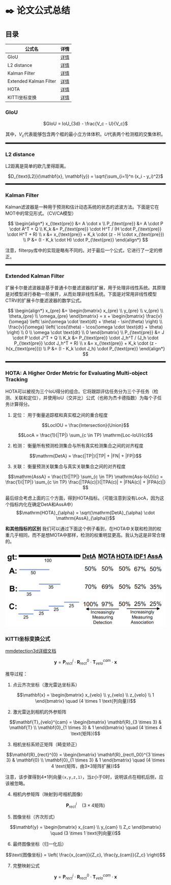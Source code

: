 # ✒️ 论文公式总结

## 目录
<center>

| 公式名 | 详情 |
| ----- | ----- |
| GIoU | [详情](#GIoU) |
| L2 distance | [详情](#L2-distance) |
| Kalman Filter | [详情](#kf) |
| Extended Kalman Filter | [详情](#ekf) |
| HOTA | [详情](#hota) |
| KITTI坐标变换 | [详情](#kitti) |
</center>


<a id="GIoU"></a>
### GIoU
<center>

$GIoU = IoU_{3d} - \frac{V_c - U}{V_c}$

其中，$V_c$代表能够包含两个框的最小立方体体积。$U$代表两个检测框的交集体积。
</center>

<hr style="height: 4px; border: none; background: black;">

<a id="L2-distance"></a>
### L2 distance
L2距离是简单的欧几里得距离。
<center>

$D_{\text{L2}}(\mathbf{x}, \mathbf{y}) = \sqrt{\sum_{i=1}^n (x_i - y_i)^2}$
</center>

<hr style="height: 4px; border: none; background: black;">

<a id="kf"></a>
### Kalman Filter
Kalman滤波器是一种用于预测和估计动态系统的状态的滤波方法。下面是它在MOT中的常见形式。（CV/CA模型）
<center>

$$
\begin{align*}
x_{\text{pre}} &= A \cdot x \\
P_{\text{pre}} &= A \cdot P \cdot A^T + Q \\
K_k &= P_{\text{pre}} \cdot H^T / (H \cdot P_{\text{pre}} \cdot H^T + R) \\
x &= x_{\text{pre}} + K_k \cdot (z - H \cdot x_{\text{pre}}) \\
P &= (I - K_k \cdot H) \cdot P_{\text{pre}}
\end{align*}
$$
</center>
注意，filterpy库中的实现是略有不同的。对于最后一个公式，它进行了一定的修正。


<hr style="height: 4px; border: none; background: black;">

<a id="ekf"></a>
### Extended Kalman Filter
扩展卡尔曼滤波器是基于普通卡尔曼滤波器的扩展，用于处理非线性系统。其原理是对模型进行泰勒一阶展开，从而处理非线性系统。下面是对常用非线性模型CTRV的扩展卡尔曼滤波器的数学公式。
<center>

$$
\begin{align*}
x_{pre} &=
\begin{bmatrix} 
x_{pre} \\ y_{pre} \\ v_{pre} \\ \theta_{pre} \\ \omega_{pre} 
\end{bmatrix} = 
x + 
\begin{bmatrix} 
\frac{v}{\omega} \left( \sin(\omega \cdot \text{dt} + \theta) - \sin(\theta) \right) \\
\frac{v}{\omega} \left( \cos(\theta) - \cos(\omega \cdot \text{dt} + \theta) \right) \\
0 \\
\omega \cdot \text{dt} \\
0
\end{bmatrix} \\
P_{\text{pre}} &= J \cdot P \cdot J^T + Q \\
K_k &= P_{\text{pre}} \cdot J_h^T / (J_h \cdot P_{\text{pre}} \cdot J_h^T + R) \\
x &= x_{\text{pre}} + K_k \cdot (z - h(x_{\text{pre}})) \\
P &= (I - K_k \cdot J_h) \cdot P_{\text{pre}}
\end{align*}
$$
</center>

<hr style="height: 4px; border: none; background: black;">

<a id="hota"></a>
### HOTA: A Higher Order Metric for Evaluating Multi-object Tracking

HOTA可以被视为三个IoU得分的组合。它将跟踪评估任务分为三个子任务（检测、关联和定位），并使用IoU（交并比）公式（也称为杰卡德指数）为每个子任务计算得分。

1. 定位： 用于衡量追踪框和真实框之间的重合程度

$$LocIOU = \frac{Intersection}{Union}$$

$$LocA = \frac{1}{|TP|} \sum_{c \in TP} \mathrm{Loc-IoU}(c)$$

2. 检测： 衡量所有预测检测集合与所有真实检测集合之间的对齐程度

$$\mathrm{DetA} = \frac{|TP|}{|TP| + |FN| + |FP|}$$

3. 关联： 衡量预测关联集合与真实关联集合之间的对齐程度

$$\mathrm{AssA} = \frac{1}{|TP|} \sum_{c \in TP} \mathrm{Ass-IoU}(c) = \frac{1}{|TP|} \sum_{c \in TP} \frac{|TPA(c)|}{|TPA(c)| + |FNA(c)| + |FPA(c)|}
$$

最后综合考虑上面的三个方面，得到HOTA指标。（可能注意到没有LocA，因为这个指标内化在确定DetA和AssA中）
$$\mathrm{HOTA}_{\alpha} = \sqrt{\mathrm{DetA}_{\alpha} \cdot \mathrm{AssA}_{\alpha}}$$

__和其他指标的区别__
我们可以通过下面这个例子看到，在HOTA中关联和检测的权重几乎相同，而不是想MOTA中那样，检测的权重明显更高。我认为这是非常合理的。

![指标之间的区别](equation_eg/hota.png)


<a id="kitti"></a>
### KITTI坐标变换公式

[mmdetection3d详细文档](https://mmdetection3d.readthedocs.io/zh-cn/latest/user_guides/coord_sys_tutorial.html)

$$
\mathbf{y} = \mathbf{P}_{rect}^{i} \cdot \mathbf{R}_{rect}^{0} \cdot \mathbf{T}_{velo}^{cam} \cdot \mathbf{x}
$$

推导过程：
1. 点云齐次坐标（激光雷达坐标系）

$$\mathbf{x} = \begin{bmatrix} x_{velo} \\ y_{velo} \\ z_{velo} \\ 1 \end{bmatrix} \quad (4 \times 1 \text{列向量})$$

2. 激光雷达到相机的外参矩阵

$$\mathbf{T}_{velo}^{cam} = \begin{bmatrix} \mathbf{R}_{3 \times 3} & \mathbf{T} \\ \mathbf{0}_{1 \times 3} & 1 \end{bmatrix} \quad (4 \times 4 \text{矩阵})$$

3. 相机坐标系矫正矩阵（畸变矫正）

$$\mathbf{R}_{rect}^{0} = \begin{bmatrix} \mathbf{R}_{rect\_00}^{3 \times 3} & \mathbf{0} \\ \mathbf{0}_{1 \times 3} & 1 \end{bmatrix} \quad (4 \times 4 \text{矩阵，由3×3矩阵扩展})$$

注意，该步骤得到4*1列向量`(x,y,z,1)`，当z小于0时，说明该点在相机后侧，应该被忽略。

4. 相机内参矩阵（映射到i号相机图像）

$$\mathbf{P}_{rect}^{i} \quad (3 \times 4 \text{矩阵})$$

5. 图像坐标（齐次形式）

$$\mathbf{y} = \begin{bmatrix} x_{cam} \\ y_{cam} \\ Z_c \end{bmatrix} \quad (3 \times 1 \text{列向量})$$

6. 最终图像坐标（归一化后）

$$\text{图像坐标} = \left( \frac{x_{cam}}{Z_c}, \frac{y_{cam}}{Z_c} \right)$$

7. 完整映射公式

$$\mathbf{y} = \mathbf{P}_{rect}^{i} \cdot \mathbf{R}_{rect}^{0} \cdot \mathbf{T}_{velo}^{cam} \cdot \mathbf{x}$$